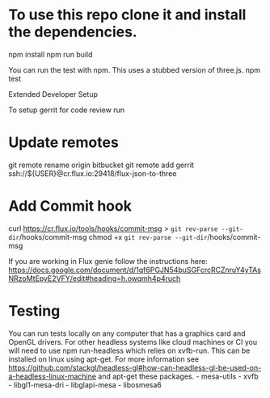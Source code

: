 # To use this repo clone it and install the dependencies.
npm install
npm run build

You can run the test with npm. This uses a stubbed version of three.js.
npm test

Extended Developer Setup

To setup gerrit for code review run

# Update remotes
git remote rename origin bitbucket
git remote add gerrit ssh://${USER}@cr.flux.io:29418/flux-json-to-three

# Add Commit hook
curl https://cr.flux.io/tools/hooks/commit-msg > `git rev-parse --git-dir`/hooks/commit-msg
chmod +x `git rev-parse --git-dir`/hooks/commit-msg

If you are working in Flux genie follow the instructions here:
https://docs.google.com/document/d/1qf6PGJN54buSGFcrcRCZnruY4yTAsNRzoMtEpyE2VFY/edit#heading=h.owqmh4p4ruch

# Testing
You can run tests locally on any computer that has a graphics card and OpenGL drivers.
For other headless systems like cloud machines or CI you will need to use npm run-headless which
relies on xvfb-run. This can be installed on linux using apt-get.
For more information see https://github.com/stackgl/headless-gl#how-can-headless-gl-be-used-on-a-headless-linux-machine
and apt-get these packages.
    - mesa-utils
    - xvfb
    - libgl1-mesa-dri
    - libglapi-mesa
    - libosmesa6
